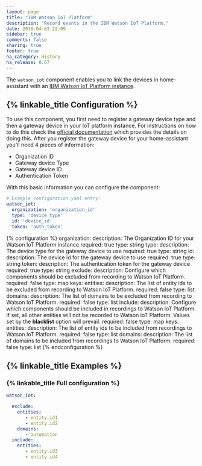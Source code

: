 ```yaml
---
layout: page
title: "IBM Watson IoT Platform"
description: "Record events in the IBM Watson IoT Platform."
date: 2018-04-03 22:09
sidebar: true
comments: false
sharing: true
footer: true
ha_category: History
ha_release: 0.67
---
```


The `watson_iot` component enables you to link the devices in home-assistant
with an [IBM Watson IoT Platform instance](https://www.ibm.com/us-en/marketplace/internet-of-things-cloud).

## {% linkable_title Configuration %}

To use this component, you first need to register a gateway device type and then
a gateway device in your IoT platform instance. For instructions on how to do
this check the [official documentation](https://console.bluemix.net/docs/services/IoT/gateways/dashboard.html#IoT_connectGateway)
which provides the details on doing this. After you register the gateway device
for your home-assistant you'll need 4 pieces of information:
 - Organization ID
 - Gateway device Type
 - Gateway device ID
 - Authentication Token

With this basic information you can configure the component:

```yaml
# Example configuration.yaml entry:
watson_iot:
  organization: 'organization_id'
  type: 'device_type'
  id: 'device_id'
  token: 'auth_token'
```

{% configuration %}
organization:
  description: The Organization ID for your Watson IoT Platform instance
  required: true
  type: string
type:
  description: The device type for the gateway device to use
  required: true
  type: string
id:
  description: The device id for the gateway device to use
  required: true
  type: string
token:
  description: The authentication token for the gateway device
  required: true
  type: string
exclude:
  description: Configure which components should be excluded from recording to Watson IoT Platform.
  required: false
  type: map
  keys:
    entities:
      description: The list of entity ids to be excluded from recording to Watson IoT Platform.
      required: false
      type: list
    domains:
      description: The list of domains to be excluded from recording to Watson IoT Platform.
      required: false
      type: list
include:
  description: Configure which components should be included in recordings to Watson IoT Platform. If set, all other entities will not be recorded to Watson IoT Platform. Values set by the **blacklist** option will prevail.
  required: false
  type: map
  keys:
    entities:
      description: The list of entity ids to be included from recordings to Watson IoT Platform.
      required: false
      type: list
    domains:
      description: The list of domains to be included from recordings to Watson IoT Platform.
      required: false
      type: list
{% endconfiguration %}


## {% linkable_title Examples %}

### {% linkable_title Full configuration %}

```yaml
watson_iot:

  exclude:
    entities:
       - entity.id1
       - entity.id2
    domains:
       - automation
  include:
    entities:
       - entity.id3
       - entity.id4
```
